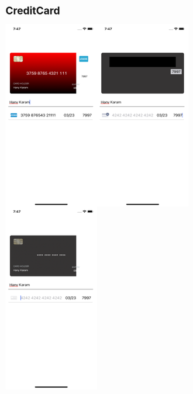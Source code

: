 # CreditCard
  <img align="left" width="250" height="500" img src="Simulator Screen Shot - iPhone 11 - 2021-05-09 at 19.47.03.png">
  <img align="left" width="250" height="500" img src="Simulator Screen Shot - iPhone 11 - 2021-05-09 at 19.47.20.png">
  <img align="left" width="250" height="500" img src="Simulator Screen Shot - iPhone 11 - 2021-05-09 at 19.47.24.png">
